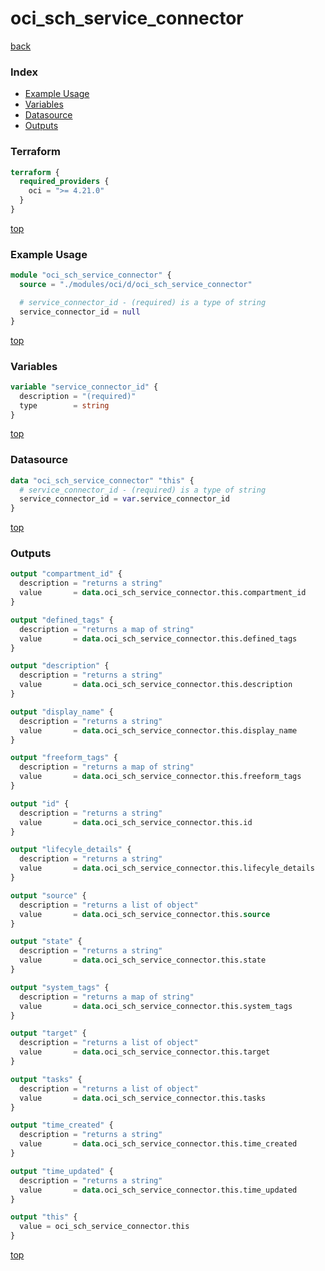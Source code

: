 # oci_sch_service_connector

[back](../oci.md)

### Index

- [Example Usage](#example-usage)
- [Variables](#variables)
- [Datasource](#datasource)
- [Outputs](#outputs)

### Terraform

```terraform
terraform {
  required_providers {
    oci = ">= 4.21.0"
  }
}
```

[top](#index)

### Example Usage

```terraform
module "oci_sch_service_connector" {
  source = "./modules/oci/d/oci_sch_service_connector"

  # service_connector_id - (required) is a type of string
  service_connector_id = null
}
```

[top](#index)

### Variables

```terraform
variable "service_connector_id" {
  description = "(required)"
  type        = string
}
```

[top](#index)

### Datasource

```terraform
data "oci_sch_service_connector" "this" {
  # service_connector_id - (required) is a type of string
  service_connector_id = var.service_connector_id
}
```

[top](#index)

### Outputs

```terraform
output "compartment_id" {
  description = "returns a string"
  value       = data.oci_sch_service_connector.this.compartment_id
}

output "defined_tags" {
  description = "returns a map of string"
  value       = data.oci_sch_service_connector.this.defined_tags
}

output "description" {
  description = "returns a string"
  value       = data.oci_sch_service_connector.this.description
}

output "display_name" {
  description = "returns a string"
  value       = data.oci_sch_service_connector.this.display_name
}

output "freeform_tags" {
  description = "returns a map of string"
  value       = data.oci_sch_service_connector.this.freeform_tags
}

output "id" {
  description = "returns a string"
  value       = data.oci_sch_service_connector.this.id
}

output "lifecyle_details" {
  description = "returns a string"
  value       = data.oci_sch_service_connector.this.lifecyle_details
}

output "source" {
  description = "returns a list of object"
  value       = data.oci_sch_service_connector.this.source
}

output "state" {
  description = "returns a string"
  value       = data.oci_sch_service_connector.this.state
}

output "system_tags" {
  description = "returns a map of string"
  value       = data.oci_sch_service_connector.this.system_tags
}

output "target" {
  description = "returns a list of object"
  value       = data.oci_sch_service_connector.this.target
}

output "tasks" {
  description = "returns a list of object"
  value       = data.oci_sch_service_connector.this.tasks
}

output "time_created" {
  description = "returns a string"
  value       = data.oci_sch_service_connector.this.time_created
}

output "time_updated" {
  description = "returns a string"
  value       = data.oci_sch_service_connector.this.time_updated
}

output "this" {
  value = oci_sch_service_connector.this
}
```

[top](#index)